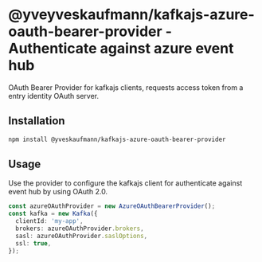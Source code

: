 # @yveyveskaufmann/kafkajs-azure-oauth-bearer-provider - Authenticate against azure event hub

OAuth Bearer Provider for kafkajs clients, requests access token from a entry identity OAuth server.

## Installation

```sh
npm install @yveskaufmann/kafkajs-azure-oauth-bearer-provider
```

## Usage

Use the provider to configure the kafkajs client for authenticate against event hub by using OAuth 2.0.

```ts
const azureOAuthProvider = new AzureOAuthBearerProvider();
const kafka = new Kafka({
  clientId: 'my-app',
  brokers: azureOAuthProvider.brokers,
  sasl: azureOAuthProvider.saslOptions,
  ssl: true,
});
```
